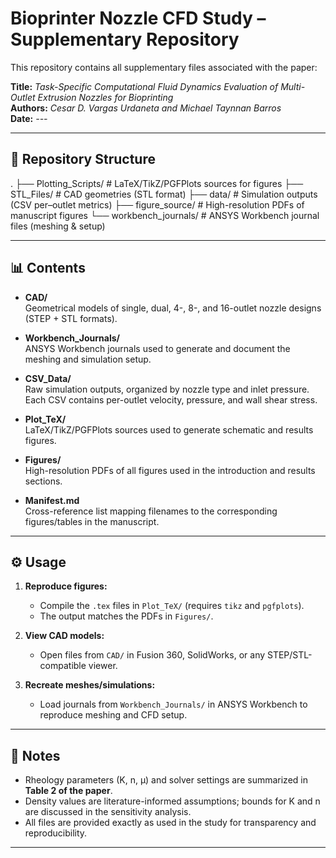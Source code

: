 # Bioprinter Nozzle CFD Study – Supplementary Repository

This repository contains all supplementary files associated with the paper:

**Title:** *Task-Specific Computational Fluid Dynamics Evaluation of Multi-Outlet Extrusion Nozzles for Bioprinting*  
**Authors:** *Cesar D. Vargas Urdaneta and Michael Taynnan Barros*  
**Date:** *---*  

---

## 📂 Repository Structure
.
├── Plotting_Scripts/ # LaTeX/TikZ/PGFPlots sources for figures
├── STL_Files/ # CAD geometries (STL format)
├── data/ # Simulation outputs (CSV per–outlet metrics)
├── figure_source/ # High-resolution PDFs of manuscript figures
└── workbench_journals/ # ANSYS Workbench journal files (meshing & setup)

---

## 📊 Contents

- **CAD/**  
  Geometrical models of single, dual, 4-, 8-, and 16-outlet nozzle designs (STEP + STL formats).  

- **Workbench_Journals/**  
  ANSYS Workbench journals used to generate and document the meshing and simulation setup.  

- **CSV_Data/**  
  Raw simulation outputs, organized by nozzle type and inlet pressure. Each CSV contains per-outlet velocity, pressure, and wall shear stress.  

- **Plot_TeX/**  
  LaTeX/TikZ/PGFPlots sources used to generate schematic and results figures.  

- **Figures/**  
  High-resolution PDFs of all figures used in the introduction and results sections.  

- **Manifest.md**  
  Cross-reference list mapping filenames to the corresponding figures/tables in the manuscript.  

---

## ⚙️ Usage

1. **Reproduce figures:**  
   - Compile the `.tex` files in `Plot_TeX/` (requires `tikz` and `pgfplots`).  
   - The output matches the PDFs in `Figures/`.  

2. **View CAD models:**  
   - Open files from `CAD/` in Fusion 360, SolidWorks, or any STEP/STL-compatible viewer.  

3. **Recreate meshes/simulations:**  
   - Load journals from `Workbench_Journals/` in ANSYS Workbench to reproduce meshing and CFD setup.  

---

## 📌 Notes

- Rheology parameters (K, n, μ) and solver settings are summarized in **Table 2 of the paper**.  
- Density values are literature-informed assumptions; bounds for K and n are discussed in the sensitivity analysis.  
- All files are provided exactly as used in the study for transparency and reproducibility.  

---
